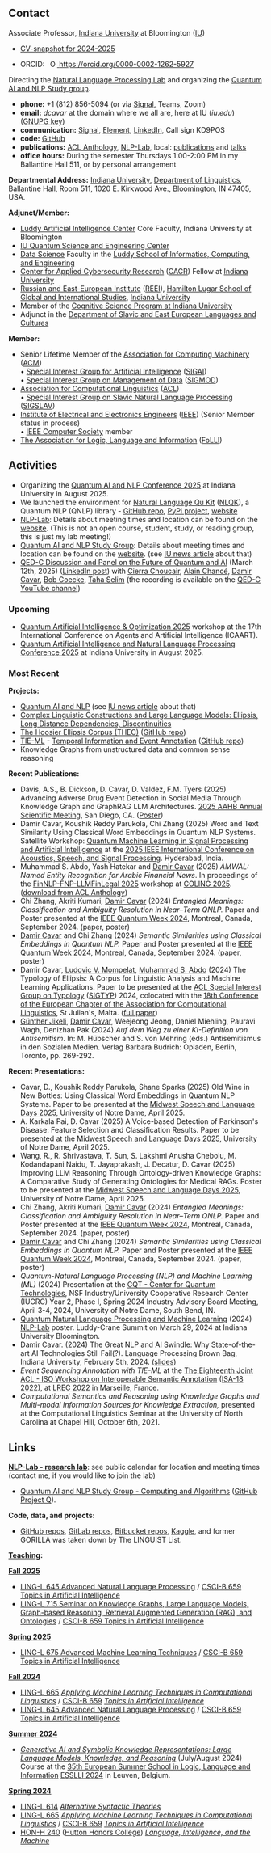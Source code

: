 ## Contact

Associate Professor, [Indiana University] at Bloomington ([IU])


- [CV-snapshot for 2024-2025](/CV_2024_2025.pdf)

- ORCID: <a id="cy-effective-orcid-url" class="underline" href="https://orcid.org/0000-0002-1262-5927" target="orcid.widget" rel="me noopener noreferrer" style="vertical-align: top">
     <img src="https://orcid.org/sites/default/files/images/orcid_16x16.png" style="width: 1em; margin-inline-start: 0.5em" alt="ORCID iD icon"/> https://orcid.org/0000-0002-1262-5927</a>

Directing the [Natural Language Processing Lab](https://nlp-lab.org/) and organizing the [Quantum AI and NLP Study group](https://nlp-lab.org/quantumnlp/).

- **phone:** +1 (812) 856-5094 (or via [Signal](https://www.signal.org/), Teams, Zoom)
- **email:** *dcavar* at the domain where we all are, here at IU (*iu.edu*) ([GNUPG key](DamirCavar.asc))
- **communication:** [Signal](https://www.signal.org/), [Element](https://element.io/), [LinkedIn](https://www.linkedin.com/in/damircavar/), Call sign KD9POS
- **code:** [GitHub](https://github.com/dcavar)
- **publications:** [ACL Anthology](https://aclanthology.org/people/d/damir-cavar/), [NLP-Lab](https://nlp-lab.org/publications/), local: [publications](/pubs) and [talks](/talks)
- **office hours:** During the semester Thursdays 1:00-2:00 PM in my Ballantine Hall 511, or by personal arrangement

**Departmental Address:**
      [Indiana University], 
      [Department of Linguistics], 
      Ballantine Hall, Room 511, 
      1020 E. Kirkwood Ave., 
      [Bloomington], IN 47405, USA.


**Adjunct/Member:**
- [Luddy Artificial Intelligence Center](https://ai.luddy.indiana.edu/people/core-ai-faculty.html) Core Faculty, Indiana University at Bloomington
- [IU Quantum Science and Engineering Center](https://qsec.sitehost.iu.edu/)
- [Data Science](https://datascience.indiana.edu/programs/residential/index.html) Faculty in the [Luddy School of Informatics, Computing, and Engineering](https://luddy.indiana.edu/)
- [Center for Applied Cybersecurity Research](https://cacr.iu.edu/about/people/index.html) ([CACR](https://cacr.iu.edu/about/people/index.html)) Fellow at [Indiana University]
- [Russian and East-European Institute](https://reei.indiana.edu/) ([REEI](https://reei.indiana.edu/)), [Hamilton Lugar School of Global and International Studies](https://hls.indiana.edu/), [Indiana University]
- Member of the [Cognitive Science Program at Indiana University](https://cogs.indiana.edu/)
- Adjunct in the [Department of Slavic and East European Languages and Cultures](https://linguistics.indiana.edu/about/faculty/cavar-damir.html)

**Member:**
- Senior Lifetime Member of the [Association for Computing Machinery](http://www.acm.org/) ([ACM](http://www.acm.org/))<br/>
   &#8226; [Special Interest Group for Artificial Intelligence](http://sigai.acm.org/) ([SIGAI](http://sigai.acm.org/))<br/>
   &#8226; [Special Interest Group on Management of Data](https://sigmod.org/) ([SIGMOD](https://sigmod.org/))
- [Association for Computational Linguistics](http://www.aclweb.org/) ([ACL](http://www.aclweb.org/))<br/>
   &#8226; [Special Interest Group on Slavic Natural Language Processing](http://sigslav.cs.helsinki.fi/membership.html) ([SIGSLAV](http://sigslav.cs.helsinki.fi/membership.html))
- [Institute of Electrical and Electronics Engineers](https://www.ieee.org/about/index.html) ([IEEE](https://www.ieee.org/about/index.html)) (Senior Member status in process)<br/>
   &#8226; [IEEE Computer Society](https://www.computer.org/) member
- [The Association for Logic, Language and Information](http://www.folli.info/) ([FoLLI](http://www.folli.info/))


## Activities

- Organizing the [Quantum AI and NLP Conference 2025](https://qnlp.ai/) at Indiana University in August 2025.
- We launched the environment for [Natural Language Qu Kit](https://nlqk.ai/) ([NLQK](https://nlqk.ai/)), a Quantum NLP (QNLP) library - [GitHub repo](https://github.com/dcavar/nlqk), [PyPi project](https://pypi.org/project/nlqk/), [website](https://nlqk.ai/)
- [NLP-Lab](https://nlp-lab.org/): Details about meeting times and location can be found on the [website](https://nlp-lab.org/). (This is not an open course, student, study, or reading group, this is just my lab meeting!)
- [Quantum AI and NLP Study Group](https://nlp-lab.org/quantumnlp/): Details about meeting times and location can be found on the [website](https://nlp-lab.org/quantumnlp/). (see [IU news article](https://news.iu.edu/live/news/37695-iu-led-research-project-aims-to-improve) about that)
- [QED-C Discussion and Panel on the Future of Quantum and AI](https://sri.zoomgov.com/webinar/register/9717374933023/WN_7AME7O63SZ6EhYan91HoRg#/registration) (March 12th, 2025) ([LinkedIn post](https://www.linkedin.com/posts/qedc_last-call-to-join-us-on-wednesday-march-activity-7304954073571549184-YCZe?utm_source=share&utm_medium=member_desktop&rcm=ACoAAAv4XMUBX2S08vo53W0sGUSFpw814QpqqBs)) with [Cierra Choucair](https://www.linkedin.com/in/cierra-lunde/), [Alain Chancé](https://www.linkedin.com/in/alainchance/), [Damir Cavar](https://damir.cavar.me/), [Bob Coecke](https://www.linkedin.com/in/bob-coecke-9389627/), [Taha Selim](https://www.linkedin.com/in/tiselim/) (the recording is available on the [QED-C YouTube channel](https://youtu.be/5yBo3Jb71so?feature=shared))


### Upcoming

- [Quantum Artificial Intelligence &amp; Optimization 2025](https://qaio.org/) workshop at the 17th International Conference on Agents and Artificial Intelligence (ICAART).
- [Quantum Artificial Intelligence and Natural Language Processing Conference 2025](https://qnlp.ai/) at Indiana University in August 2025.


### Most Recent

**Projects:**

- [Quantum AI and NLP](https://nlp-lab.org/quantumnlp/) (see [IU news article](https://news.iu.edu/live/news/37695-iu-led-research-project-aims-to-improve) about that)
- [Complex Linguistic Constructions and Large Language Models: Ellipsis, Long Distance Dependencies, Discontinuities](https://nlp-lab.org/)
- [The Hoosier Ellipsis Corpus (THEC)](https://nlp-lab.org/ellipsis/) ([GitHub repo](https://github.com/dcavar/hoosierellipsiscorpus))
- [TIE-ML](https://nlp-lab.org/timeevents/) - [Temporal Information and Event Annotation](https://nlp-lab.org/timeevents/) ([GitHub repo](https://github.com/dcavar/tieml))
- Knowledge Graphs from unstructured data and common sense reasoning


**Recent Publications:**

- Davis, A.S., B. Dickson, D. Cavar, D. Valdez, F.M. Tyers (2025) Advancing Adverse Drug Event Detection in Social Media Through Knowledge Graph and GraphRAG LLM Architectures. [2025 AAHB Annual Scientific Meeting](https://aahb.org/2025-Scientific-Meeting-Overview), San Diego, CA. ([Poster](/Pubs/AAHB25-ADAVIS-POSTER-FINAL.pdf))
- Damir Cavar, Koushik Reddy Parukola, Chi Zhang (2025) Word and Text Similarity Using Classical Word Embeddings in Quantum NLP Systems. Satellite Workshop: [Quantum Machine Learning in Signal Processing and Artificial Intelligence](https://sites.google.com/view/qmlicassp2025/home) at the [2025 IEEE International Conference on Acoustics, Speech, and Signal Processing](https://2025.ieeeicassp.org/). Hyderabad, India.
- Muhammad S. Abdo, Yash Hatekar and [Damir Cavar] (2025) *AMWAL: Named Entity Recognition for Arabic Financial News*. In proceedings of the [FinNLP-FNP-LLMFinLegal 2025](https://sites.google.com/nlg.csie.ntu.edu.tw/finnlp-fnp-llmfinlegal/home) workshop at [COLING 2025](https://coling2025.org/). ([download from ACL Anthology](https://aclanthology.org/2025.finnlp-1.20.pdf))
- Chi Zhang, Akriti Kumari, [Damir Cavar] (2024) *Entangled Meanings: Classification and Ambiguity Resolution in Near–Term QNLP.* Paper and Poster presented at the [IEEE Quantum Week 2024](https://qce.quantum.ieee.org/2024/), Montreal, Canada, September 2024. (paper, poster)
- [Damir Cavar] and Chi Zhang (2024) *Semantic Similarities using Classical Embeddings in Quantum NLP.* Paper and Poster presented at the [IEEE Quantum Week 2024](https://qce.quantum.ieee.org/2024/), Montreal, Canada, September 2024. (paper, poster)
- Damir Cavar, [Ludovic V. Mompelat], [Muhammad S. Abdo] (2024) The Typology of Ellipsis: A Corpus for Linguistic Analysis and Machine Learning Applications. Paper to be presented at the [ACL Special Interest Group on Typology](https://sigtyp.github.io/) ([SIGTYP](https://sigtyp.github.io/)) 2024, colocated with the [18th Conference of the European Chapter of the Association for Computational Linguistics](https://2024.eacl.org/), St Julian's, Malta. ([full paper](https://aclanthology.org/2024.sigtyp-1.6/))
- [Günther Jikeli], [Damir Cavar], Weejeong Jeong, Daniel Miehling, Pauravi Wagh, Denizhan Pak (2024) *Auf dem Weg zu einer KI-Definition von Antisemitism*. In: M. Hübscher and S. von Mehring (eds.) Antisemitismus in den Sozialen Medien. Verlag Barbara Budrich: Opladen, Berlin, Toronto, pp. 269-292.


**Recent Presentations:**

- Cavar, D., Koushik Reddy Parukola, Shane Sparks (2025) Old Wine in New Bottles: Using Classical Word Embeddings in Quantum NLP Systems. Paper to be presented at the [Midwest Speech and Language Days 2025](https://nlp.nd.edu/msld25/), University of Notre Dame, April 2025.
- A. Karkala Pai, D. Cavar (2025) A Voice-based Detection of Parkinson's Disease: Feature Selection and Classification Results. Paper to be presented at the [Midwest Speech and Language Days 2025](https://nlp.nd.edu/msld25/), University of Notre Dame, April 2025.
- Wang, R., R. Shrivastava, T. Sun, S. Lakshmi Anusha Chebolu, M. Kodandapani Naidu, T. Jayaprakash, J. Decatur, D. Cavar (2025) Improving LLM Reasoning Through Ontology-driven Knowledge Graphs: A Comparative Study of Generating Ontologies for Medical RAGs. Poster to be presented at the [Midwest Speech and Language Days 2025](https://nlp.nd.edu/msld25/), University of Notre Dame, April 2025.
- Chi Zhang, Akriti Kumari, [Damir Cavar] (2024) *Entangled Meanings: Classification and Ambiguity Resolution in Near–Term QNLP.* Paper and Poster presented at the [IEEE Quantum Week 2024](https://qce.quantum.ieee.org/2024/), Montreal, Canada, September 2024. (paper, poster)
- [Damir Cavar] and Chi Zhang (2024) *Semantic Similarities using Classical Embeddings in Quantum NLP.* Paper and Poster presented at the [IEEE Quantum Week 2024](https://qce.quantum.ieee.org/2024/), Montreal, Canada, September 2024. (paper, poster)
- *Quantum-Natural Language Processing (NLP) and Machine Learning (ML)* (2024) Presentation at the [CQT - Center for Quantum Technologies](https://www.purdue.edu/cqt/), NSF Industry/University Cooperative Research Center (IUCRC) Year 2, Phase I, Spring 2024 Industry Advisory Board Meeting, April 3-4, 2024, University of Notre Dame, South Bend, IN.
- [Quantum Natural Language Processing and Machine Learning](/Pubs/NLP_Lab_Quantum_Poster_2024.pdf) (2024)  [NLP-Lab](http://nlp-lab.org/) poster. Luddy-Crane Summit on March 29, 2024 at Indiana University Bloomington.
- Damir Cavar. (2024) The Great NLP and AI Swindle: Why State-of-the-art AI Technologies Still Fail(?). Language Processing Brown Bag, Indiana University, February 5th, 2024. ([slides](/Pubs/Language_Processing_Brown_Bag_talk_Damir_Cavar_20240205.pdf))
- *Event Sequencing Annotation with TIE-ML* at the [The Eighteenth Joint ACL - ISO Workshop on Interoperable Semantic Annotation](https://sigsem.uvt.nl/isa18/) ([ISA-18 2022](https://sigsem.uvt.nl/isa18/)), at [LREC 2022](https://lrec2022.lrec-conf.org/en/) in Marseille, France.
- *Computational Semantics and Reasoning using Knowledge Graphs and Multi-modal Information Sources for Knowledge Extraction,* presented at the Computational Linguistics Seminar at the University of North Carolina at Chapel Hill, October 6th, 2021.


## Links

**[NLP-Lab - research lab](https://nlp-lab.org/)**: see public calendar for location and meeting times (contact me, if you would like to join the lab)
- [Quantum AI and NLP Study Group - Computing and Algorithms](https://nlp-lab.org/quantumnlp/) ([GitHub Project Q](https://github.com/dcavar/q)).


**Code, data, and projects:**
- [GitHub repos](https://github.com/dcavar), [GitLab repos](https://gitlab.com/dcavar), [Bitbucket repos](https://bitbucket.org/dcavar/),
      [Kaggle](https://kaggle.com/dcavar/), and former GORILLA was taken down by The LINGUIST List.


**[Teaching](/teaching):**

**[Fall 2025](/teaching)**

- [LING-L 645 Advanced Natural Language Processing](/l645/) / [CSCI-B 659 Topics in Artificial Intelligence](/l645/)
- [LING-L 715 Seminar on Knowledge Graphs, Large Language Models, Graph-based Reasoning, Retrieval Augmented Generation (RAG), and Ontologies](/l715-25/) / [CSCI-B 659 Topics in Artificial Intelligence](/l715-25/)


**[Spring 2025](/teaching)**

- [LING-L 675 Advanced Machine Learning Techniques](/l675/) / [CSCI-B 659 Topics in Artificial Intelligence](/l675/)


**[Fall 2024](/teaching)**

- [LING-L 665](/l665/) *[Applying Machine Learning Techniques in Computational Linguistics](/l665/)* / [CSCI-B 659](/l665/) *[Topics in Artificial Intelligence](/l665)*
- [LING-L 645 Advanced Natural Language Processing](/l645/) / [CSCI-B 659 Topics in Artificial Intelligence](/l645/)


**[Summer 2024](/teaching)**

- *[Generative AI and Symbolic Knowledge Representations: Large Language Models, Knowledge, and Reasoning](https://damir.cavar.me/ESSLLI24_LLM_KG.github.io/)* (July/August 2024) Course at the [35th European Summer School in Logic, Language and Information](https://2024.esslli.eu/) [ESSLLI 2024](https://2024.esslli.eu/) in Leuven, Belgium.


**[Spring 2024](/teaching)**
- [LING-L 614] *[Alternative Syntactic Theories](/l614/)*
- [LING-L 665](/l665/) *[Applying Machine Learning Techniques in Computational Linguistics](/l665/)* / [CSCI-B 659](/l665/) *[Topics in Artificial Intelligence](/l665)*
- [HON-H 240](/h240/) ([Hutton Honors College](https://hutton.indiana.edu/index.html)) *[Language, Intelligence, and the Machine](/h240/)*


[Indiana University]: https://www.indiana.edu/ "Indiana University"
[IU]: https://www.indiana.edu/ "Indiana University"
[Department of Linguistics]: https://linguistics.indiana.edu/about/faculty/cavar-damir.html "Indiana University Department of Linguistics"
[Bloomington]: https://en.wikipedia.org/wiki/Bloomington,_Indiana "Bloomington, Indiana"
[NLP-Lab]: https://nlp-lab.org/ "Natural Language Processing Lab"
[LING-L 614]: http://damir.cavar.me/l614/ "L 614 Alternative Syntax"
[D. Cavar]: http://damir.cavar.me/ "Damir Cavar"
[Damir Cavar]: http://damir.cavar.me/ "Damir Cavar"
[B. Dickson]: https://www.linkedin.com/in/billy-dickson/ "Billy Dickson"
[JSON-NLP]: https://github.com/dcavar/JSON-NLP "JSON-NLP"
[Günther Jikeli]: https://news.iu.edu/iu-experts/profile/m/297/jikeli-gunther "Günther Jikeli"
[Malgosia Cavar]: http://malgosia.cavar.me/ "Malgorzata E. Cavar"
[Małgorzata E. Ćavar]: http://malgosia.cavar.me/ "Malgorzata E. Cavar"
[Malgosia E. Cavar]: http://malgosia.cavar.me/ "Malgorzata E. Cavar"
[Malgorzata E. Cavar]: http://malgosia.cavar.me/ "Malgorzata E. Cavar"
[D. Cavar]: http://damir.cavar.me/ "Damir Cavar"
[Damir Cavar]: http://damir.cavar.me/ "Damir Cavar"
[B. Dickson]: https://www.linkedin.com/in/billy-dickson/ "Billy Dickson"
[Billy Dickson]: https://www.linkedin.com/in/billy-dickson/ "Billy Dickson"
[Guenther Jikeli]: https://news.iu.edu/iu-experts/profile/m/297/jikeli-gunther "Günther Jikeli"
[Van Holthenrichs]: https://russian.indiana.edu/about/instructors/holthenrichs-van.html "Van Holthenrichs"
[Vance Holthenrichs]: https://russian.indiana.edu/about/instructors/holthenrichs-van.html "Van Holthenrichs"
[Ludovic V. Mompelat]: https://www.linkedin.com/in/ludovic-mompelat-8a1960b8/ "Ludovic V. Mompelat"
[Ludovic Mompelat]: https://www.linkedin.com/in/ludovic-mompelat-8a1960b8/ "Ludovic V. Mompelat"
[Lwin Moe]: http://lwinmoe.org/ "Lwin Moe"
[Muhammad S. Abdo]: https://www.linkedin.com/in/muhsabrys/ "Muhammad S. Abdo"
[Zoran Tiganj]: https://homes.luddy.indiana.edu/ztiganj/ "Zoran Tiganj"
